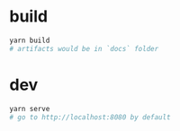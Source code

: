 # build
```bash
yarn build
# artifacts would be in `docs` folder
```

# dev
```bash
yarn serve
# go to http://localhost:8080 by default
```
